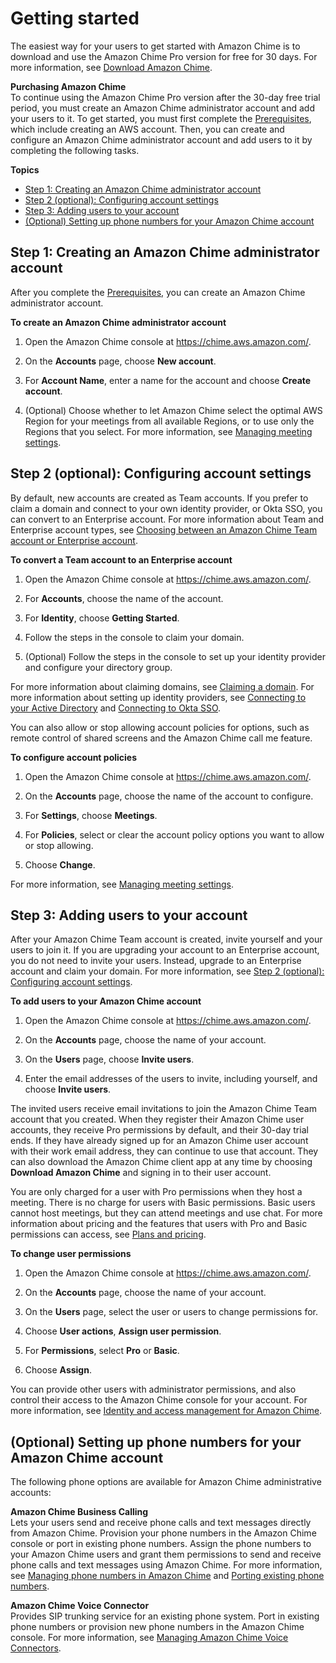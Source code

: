 # Getting started<a name="getting-started"></a>

The easiest way for your users to get started with Amazon Chime is to download and use the Amazon Chime Pro version for free for 30 days\. For more information, see [Download Amazon Chime](https://aws.amazon.com/chime/trial)\.

**Purchasing Amazon Chime**  
To continue using the Amazon Chime Pro version after the 30\-day free trial period, you must create an Amazon Chime administrator account and add your users to it\. To get started, you must first complete the [Prerequisites](prereqs.md), which include creating an AWS account\. Then, you can create and configure an Amazon Chime administrator account and add users to it by completing the following tasks\.

**Topics**
+ [Step 1: Creating an Amazon Chime administrator account](#create-account)
+ [Step 2 \(optional\): Configuring account settings](#acct-settings)
+ [Step 3: Adding users to your account](#add-users)
+ [\(Optional\) Setting up phone numbers for your Amazon Chime account](#add-phone-options)

## Step 1: Creating an Amazon Chime administrator account<a name="create-account"></a>

After you complete the [Prerequisites](prereqs.md), you can create an Amazon Chime administrator account\.

**To create an Amazon Chime administrator account**

1. Open the Amazon Chime console at [https://chime\.aws\.amazon\.com/](https://chime.aws.amazon.com)\.

1. On the **Accounts** page, choose **New account**\.

1. For **Account Name**, enter a name for the account and choose **Create account**\.

1. \(Optional\) Choose whether to let Amazon Chime select the optimal AWS Region for your meetings from all available Regions, or to use only the Regions that you select\. For more information, see [Managing meeting settings](mtg-settings.md)\.

## Step 2 \(optional\): Configuring account settings<a name="acct-settings"></a>

By default, new accounts are created as Team accounts\. If you prefer to claim a domain and connect to your own identity provider, or Okta SSO, you can convert to an Enterprise account\. For more information about Team and Enterprise account types, see [Choosing between an Amazon Chime Team account or Enterprise account](choose-team-enterprise-account.md)\.

**To convert a Team account to an Enterprise account**

1. Open the Amazon Chime console at [https://chime\.aws\.amazon\.com/](https://chime.aws.amazon.com)\.

1. For **Accounts**, choose the name of the account\.

1. For **Identity**, choose **Getting Started**\.

1. Follow the steps in the console to claim your domain\.

1. \(Optional\) Follow the steps in the console to set up your identity provider and configure your directory group\.

For more information about claiming domains, see [Claiming a domain](claim-domain.md)\. For more information about setting up identity providers, see [Connecting to your Active Directory](active_directory.md) and [Connecting to Okta SSO](okta_sso.md)\.

You can also allow or stop allowing account policies for options, such as remote control of shared screens and the Amazon Chime call me feature\.

**To configure account policies**

1. Open the Amazon Chime console at [https://chime\.aws\.amazon\.com/](https://chime.aws.amazon.com)\.

1. On the **Accounts** page, choose the name of the account to configure\.

1. For **Settings**, choose **Meetings**\.

1. For **Policies**, select or clear the account policy options you want to allow or stop allowing\.

1. Choose **Change**\.

For more information, see [Managing meeting settings](mtg-settings.md)\.

## Step 3: Adding users to your account<a name="add-users"></a>

After your Amazon Chime Team account is created, invite yourself and your users to join it\. If you are upgrading your account to an Enterprise account, you do not need to invite your users\. Instead, upgrade to an Enterprise account and claim your domain\. For more information, see [Step 2 \(optional\): Configuring account settings](#acct-settings)\.

**To add users to your Amazon Chime account**

1. Open the Amazon Chime console at [https://chime\.aws\.amazon\.com/](https://chime.aws.amazon.com)\.

1. On the **Accounts** page, choose the name of your account\.

1. On the **Users** page, choose **Invite users**\.

1. Enter the email addresses of the users to invite, including yourself, and choose **Invite users**\. 

The invited users receive email invitations to join the Amazon Chime Team account that you created\. When they register their Amazon Chime user accounts, they receive Pro permissions by default, and their 30\-day trial ends\. If they have already signed up for an Amazon Chime user account with their work email address, they can continue to use that account\. They can also download the Amazon Chime client app at any time by choosing **Download Amazon Chime** and signing in to their user account\.

You are only charged for a user with Pro permissions when they host a meeting\. There is no charge for users with Basic permissions\. Basic users cannot host meetings, but they can attend meetings and use chat\. For more information about pricing and the features that users with Pro and Basic permissions can access, see [Plans and pricing](https://aws.amazon.com/chime/pricing)\.

**To change user permissions**

1. Open the Amazon Chime console at [https://chime\.aws\.amazon\.com/](https://chime.aws.amazon.com)\.

1. On the **Accounts** page, choose the name of your account\.

1. On the **Users** page, select the user or users to change permissions for\.

1. Choose **User actions**, **Assign user permission**\.

1. For **Permissions**, select **Pro** or **Basic**\.

1. Choose **Assign**\.

You can provide other users with administrator permissions, and also control their access to the Amazon Chime console for your account\. For more information, see [Identity and access management for Amazon Chime](security-iam.md)\.

## \(Optional\) Setting up phone numbers for your Amazon Chime account<a name="add-phone-options"></a>

The following phone options are available for Amazon Chime administrative accounts:

**Amazon Chime Business Calling**  
Lets your users send and receive phone calls and text messages directly from Amazon Chime\. Provision your phone numbers in the Amazon Chime console or port in existing phone numbers\. Assign the phone numbers to your Amazon Chime users and grant them permissions to send and receive phone calls and text messages using Amazon Chime\. For more information, see [Managing phone numbers in Amazon Chime](phone-numbers.md) and [Porting existing phone numbers](porting.md)\.

**Amazon Chime Voice Connector**  
Provides SIP trunking service for an existing phone system\. Port in existing phone numbers or provision new phone numbers in the Amazon Chime console\. For more information, see [Managing Amazon Chime Voice Connectors](voice-connectors.md)\.